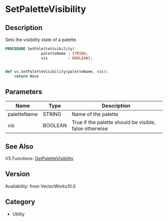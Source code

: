 # SetPaletteVisibility

## Description
Sets the visibility state of a palette.

```pascal
PROCEDURE SetPaletteVisibility(
				paletteName : STRING;
				vis         : BOOLEAN);
```

```python

def vs.SetPaletteVisibility(paletteName, vis):
    return None
```

## Parameters
|Name|Type|Description|
|---|---|---|
|paletteName|STRING|Name of the palette|
|vis|BOOLEAN|True if the palette should be visible, false otherwise|

## See Also
VS Functions:
[GetPaletteVisibility](GetPaletteVisibility.md)

## Version
Availability: from VectorWorks10.0
## Category
* Utility

